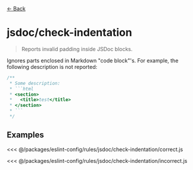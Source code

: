 [&#x2190; Back](./)
# jsdoc/check-indentation <badge text="warn" type="warn" vertical="middle"/>

> Reports invalid padding inside JSDoc blocks.

Ignores parts enclosed in Markdown "code block"'s. For example, the following description is not reported:

```js
/**
 * Some description:
 * ```html
 * <section>
 *   <title>test</title>
 * </section>
 * ```
 */
```


## Examples

<code-highlight>
 
<div slot="correct">

<<< @/packages/eslint-config/rules/jsdoc/check-indentation/correct.js

</div>

 
<div slot="incorrect">

<<< @/packages/eslint-config/rules/jsdoc/check-indentation/incorrect.js

</div>

 
</code-highlight>

